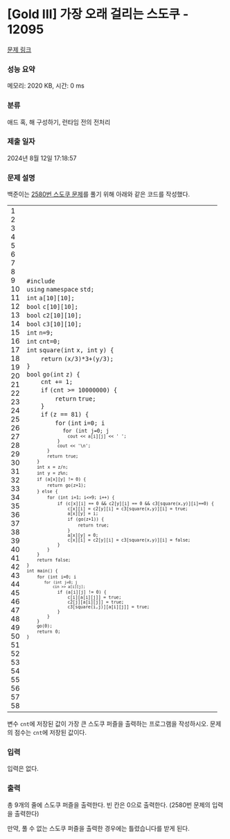 # [Gold III] 가장 오래 걸리는 스도쿠 - 12095 

[문제 링크](https://www.acmicpc.net/problem/12095) 

### 성능 요약

메모리: 2020 KB, 시간: 0 ms

### 분류

애드 혹, 해 구성하기, 런타임 전의 전처리

### 제출 일자

2024년 8월 12일 17:18:57

### 문제 설명

<p>백준이는 <a href="https://www.acmicpc.net/problem/2580">2580번 스도쿠 문제</a>를 풀기 위해 아래와 같은 코드를 작성했다.</p>

<div><div id="highlighter_844708" class="syntaxhighlighter  c"><table border="0" cellpadding="0" cellspacing="0"><tbody><tr><td class="gutter"><div class="line number1 index0 alt2">1</div><div class="line number2 index1 alt1">2</div><div class="line number3 index2 alt2">3</div><div class="line number4 index3 alt1">4</div><div class="line number5 index4 alt2">5</div><div class="line number6 index5 alt1">6</div><div class="line number7 index6 alt2">7</div><div class="line number8 index7 alt1">8</div><div class="line number9 index8 alt2">9</div><div class="line number10 index9 alt1">10</div><div class="line number11 index10 alt2">11</div><div class="line number12 index11 alt1">12</div><div class="line number13 index12 alt2">13</div><div class="line number14 index13 alt1">14</div><div class="line number15 index14 alt2">15</div><div class="line number16 index15 alt1">16</div><div class="line number17 index16 alt2">17</div><div class="line number18 index17 alt1">18</div><div class="line number19 index18 alt2">19</div><div class="line number20 index19 alt1">20</div><div class="line number21 index20 alt2">21</div><div class="line number22 index21 alt1">22</div><div class="line number23 index22 alt2">23</div><div class="line number24 index23 alt1">24</div><div class="line number25 index24 alt2">25</div><div class="line number26 index25 alt1">26</div><div class="line number27 index26 alt2">27</div><div class="line number28 index27 alt1">28</div><div class="line number29 index28 alt2">29</div><div class="line number30 index29 alt1">30</div><div class="line number31 index30 alt2">31</div><div class="line number32 index31 alt1">32</div><div class="line number33 index32 alt2">33</div><div class="line number34 index33 alt1">34</div><div class="line number35 index34 alt2">35</div><div class="line number36 index35 alt1">36</div><div class="line number37 index36 alt2">37</div><div class="line number38 index37 alt1">38</div><div class="line number39 index38 alt2">39</div><div class="line number40 index39 alt1">40</div><div class="line number41 index40 alt2">41</div><div class="line number42 index41 alt1">42</div><div class="line number43 index42 alt2">43</div><div class="line number44 index43 alt1">44</div><div class="line number45 index44 alt2">45</div><div class="line number46 index45 alt1">46</div><div class="line number47 index46 alt2">47</div><div class="line number48 index47 alt1">48</div><div class="line number49 index48 alt2">49</div><div class="line number50 index49 alt1">50</div><div class="line number51 index50 alt2">51</div><div class="line number52 index51 alt1">52</div><div class="line number53 index52 alt2">53</div><div class="line number54 index53 alt1">54</div><div class="line number55 index54 alt2">55</div><div class="line number56 index55 alt1">56</div><div class="line number57 index56 alt2">57</div><div class="line number58 index57 alt1">58</div></td><td class="code"><div class="container"><div class="line number1 index0 alt2"><code class="c preprocessor">#include <iostream></code></div><div class="line number2 index1 alt1"><code class="c keyword bold">using</code> <code class="c keyword bold">namespace</code> <code class="c plain">std;</code></div><div class="line number3 index2 alt2"><code class="c color1 bold">int</code> <code class="c plain">a[10][10];</code></div><div class="line number4 index3 alt1"><code class="c color1 bold">bool</code> <code class="c plain">c[10][10];</code></div><div class="line number5 index4 alt2"><code class="c color1 bold">bool</code> <code class="c plain">c2[10][10];</code></div><div class="line number6 index5 alt1"><code class="c color1 bold">bool</code> <code class="c plain">c3[10][10];</code></div><div class="line number7 index6 alt2"><code class="c color1 bold">int</code> <code class="c plain">n=9;</code></div><div class="line number8 index7 alt1"><code class="c color1 bold">int</code> <code class="c plain">cnt=0;</code></div><div class="line number9 index8 alt2"><code class="c color1 bold">int</code> <code class="c plain">square(</code><code class="c color1 bold">int</code> <code class="c plain">x, </code><code class="c color1 bold">int</code> <code class="c plain">y) {</code></div><div class="line number10 index9 alt1"><code class="c spaces">    </code><code class="c keyword bold">return</code> <code class="c plain">(x/3)*3+(y/3);</code></div><div class="line number11 index10 alt2"><code class="c plain">}</code></div><div class="line number12 index11 alt1"><code class="c color1 bold">bool</code> <code class="c plain">go(</code><code class="c color1 bold">int</code> <code class="c plain">z) {</code></div><div class="line number13 index12 alt2"><code class="c spaces">    </code><code class="c plain">cnt += 1;</code></div><div class="line number14 index13 alt1"><code class="c spaces">    </code><code class="c keyword bold">if</code> <code class="c plain">(cnt >= 10000000) {</code></div><div class="line number15 index14 alt2"><code class="c spaces">        </code><code class="c keyword bold">return</code> <code class="c keyword bold">true</code><code class="c plain">;</code></div><div class="line number16 index15 alt1"><code class="c spaces">    </code><code class="c plain">}</code></div><div class="line number17 index16 alt2"><code class="c spaces">    </code><code class="c keyword bold">if</code> <code class="c plain">(z == 81) {</code></div><div class="line number18 index17 alt1"><code class="c spaces">        </code><code class="c keyword bold">for</code> <code class="c plain">(</code><code class="c color1 bold">int</code> <code class="c plain">i=0; i<n; i++) {</code></div><div class="line number19 index18 alt2"><code class="c spaces">            </code><code class="c keyword bold">for</code> <code class="c plain">(</code><code class="c color1 bold">int</code> <code class="c plain">j=0; j<n; j++) {</code></div><div class="line number20 index19 alt1"><code class="c spaces">                </code><code class="c plain">cout << a[i][j] << </code><code class="c string">' '</code><code class="c plain">;</code></div><div class="line number21 index20 alt2"><code class="c spaces">            </code><code class="c plain">}</code></div><div class="line number22 index21 alt1"><code class="c spaces">            </code><code class="c plain">cout << </code><code class="c string">'\n'</code><code class="c plain">;</code></div><div class="line number23 index22 alt2"><code class="c spaces">        </code><code class="c plain">}</code></div><div class="line number24 index23 alt1"><code class="c spaces">        </code><code class="c keyword bold">return</code> <code class="c keyword bold">true</code><code class="c plain">;</code></div><div class="line number25 index24 alt2"><code class="c spaces">    </code><code class="c plain">}</code></div><div class="line number26 index25 alt1"><code class="c spaces">    </code><code class="c color1 bold">int</code> <code class="c plain">x = z/n;</code></div><div class="line number27 index26 alt2"><code class="c spaces">    </code><code class="c color1 bold">int</code> <code class="c plain">y = z%n;</code></div><div class="line number28 index27 alt1"><code class="c spaces">    </code><code class="c keyword bold">if</code> <code class="c plain">(a[x][y] != 0) {</code></div><div class="line number29 index28 alt2"><code class="c spaces">        </code><code class="c keyword bold">return</code> <code class="c plain">go(z+1);</code></div><div class="line number30 index29 alt1"><code class="c spaces">    </code><code class="c plain">} </code><code class="c keyword bold">else</code> <code class="c plain">{</code></div><div class="line number31 index30 alt2"><code class="c spaces">        </code><code class="c keyword bold">for</code> <code class="c plain">(</code><code class="c color1 bold">int</code> <code class="c plain">i=1; i<=9; i++) {</code></div><div class="line number32 index31 alt1"><code class="c spaces">            </code><code class="c keyword bold">if</code> <code class="c plain">(c[x][i] == 0 && c2[y][i] == 0 && c3[square(x,y)][i]==0) {</code></div><div class="line number33 index32 alt2"><code class="c spaces">                </code><code class="c plain">c[x][i] = c2[y][i] = c3[square(x,y)][i] = </code><code class="c keyword bold">true</code><code class="c plain">;</code></div><div class="line number34 index33 alt1"><code class="c spaces">                </code><code class="c plain">a[x][y] = i;</code></div><div class="line number35 index34 alt2"><code class="c spaces">                </code><code class="c keyword bold">if</code> <code class="c plain">(go(z+1)) {</code></div><div class="line number36 index35 alt1"><code class="c spaces">                    </code><code class="c keyword bold">return</code> <code class="c keyword bold">true</code><code class="c plain">;</code></div><div class="line number37 index36 alt2"><code class="c spaces">                </code><code class="c plain">}</code></div><div class="line number38 index37 alt1"><code class="c spaces">                </code><code class="c plain">a[x][y] = 0;</code></div><div class="line number39 index38 alt2"><code class="c spaces">                </code><code class="c plain">c[x][i] = c2[y][i] = c3[square(x,y)][i] = </code><code class="c keyword bold">false</code><code class="c plain">;</code></div><div class="line number40 index39 alt1"><code class="c spaces">            </code><code class="c plain">}</code></div><div class="line number41 index40 alt2"><code class="c spaces">        </code><code class="c plain">}</code></div><div class="line number42 index41 alt1"><code class="c spaces">    </code><code class="c plain">}</code></div><div class="line number43 index42 alt2"><code class="c spaces">    </code><code class="c keyword bold">return</code> <code class="c keyword bold">false</code><code class="c plain">;</code></div><div class="line number44 index43 alt1"><code class="c plain">}</code></div><div class="line number45 index44 alt2"><code class="c color1 bold">int</code> <code class="c plain">main() {</code></div><div class="line number46 index45 alt1"><code class="c spaces">    </code><code class="c keyword bold">for</code> <code class="c plain">(</code><code class="c color1 bold">int</code> <code class="c plain">i=0; i<n; i++) {</code></div><div class="line number47 index46 alt2"><code class="c spaces">        </code><code class="c keyword bold">for</code> <code class="c plain">(</code><code class="c color1 bold">int</code> <code class="c plain">j=0; j<n; j++) {</code></div><div class="line number48 index47 alt1"><code class="c spaces">            </code><code class="c plain">cin >> a[i][j];</code></div><div class="line number49 index48 alt2"><code class="c spaces">            </code><code class="c keyword bold">if</code> <code class="c plain">(a[i][j] != 0) {</code></div><div class="line number50 index49 alt1"><code class="c spaces">                </code><code class="c plain">c[i][a[i][j]] = </code><code class="c keyword bold">true</code><code class="c plain">;</code></div><div class="line number51 index50 alt2"><code class="c spaces">                </code><code class="c plain">c2[j][a[i][j]] = </code><code class="c keyword bold">true</code><code class="c plain">;</code></div><div class="line number52 index51 alt1"><code class="c spaces">                </code><code class="c plain">c3[square(i,j)][a[i][j]] = </code><code class="c keyword bold">true</code><code class="c plain">;</code></div><div class="line number53 index52 alt2"><code class="c spaces">            </code><code class="c plain">}</code></div><div class="line number54 index53 alt1"><code class="c spaces">        </code><code class="c plain">}</code></div><div class="line number55 index54 alt2"><code class="c spaces">    </code><code class="c plain">}</code></div><div class="line number56 index55 alt1"><code class="c spaces">    </code><code class="c plain">go(0);</code></div><div class="line number57 index56 alt2"><code class="c spaces">    </code><code class="c keyword bold">return</code> <code class="c plain">0;</code></div><div class="line number58 index57 alt1"><code class="c plain">}</code></div></div></td></tr></tbody></table></div></div>

<p>변수 <code>cnt</code>에 저장된 값이 가장 큰 스도쿠 퍼즐을 출력하는 프로그램을 작성하시오. 문제의 점수는 <code>cnt</code>에 저장된 값이다.</p>

### 입력 

 <p>입력은 없다.</p>

### 출력 

 <p>총 9개의 줄에 스도쿠 퍼즐을 출력한다. 빈 칸은 0으로 출력한다. (2580번 문제의 입력을 출력한다)</p>

<p>만약, 풀 수 없는 스도쿠 퍼즐을 출력한 경우에는 틀렸습니다를 받게 된다.</p>

